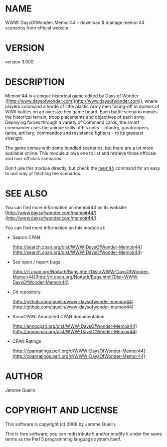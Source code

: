 # NAME

WWW::DaysOfWonder::Memoir44 - download & manage memoir44 scenarios from official website

# VERSION

version 3.000

# DESCRIPTION

Memoir'44 is a unique historical game edited by Days of Wonder
([http://www.daysofwonder.com](http://www.daysofwonder.com)), where players command a horde of
little plastic Army men facing-off in dozens of WWII battles on an
oversize hex game board. Each battle scenario mimics the historical
terrain, troop placements and objectives of each army. Deploying forces
through a variety of Command cards, the smart commander uses the unique
skills of his units - infantry, paratroopers, tanks, artillery,
commandos and resistance fighters - to its greatest strength.

The game comes with some bundled scenarios, but there are a lot more
available online. This module allows one to list and retrieve those
officials and non-officials scenarios.

Don't use this module directly, but check the [mem44](https://metacpan.org/pod/mem44) command for an
easy to use way of fetching the scenarios.

# SEE ALSO

You can find more information on memoir44 on its website:
[http://www.daysofwonder.com/memoir44/](http://www.daysofwonder.com/memoir44/)

You can find more information on this module at:

- Search CPAN

    [http://search.cpan.org/dist/WWW-DaysOfWonder-Memoir44](http://search.cpan.org/dist/WWW-DaysOfWonder-Memoir44)

- See open / report bugs

    [http://rt.cpan.org/NoAuth/Bugs.html?Dist=WWW-DaysOfWonder-Memoir44](http://rt.cpan.org/NoAuth/Bugs.html?Dist=WWW-DaysOfWonder-Memoir44)

- Git repository

    [http://github.com/jquelin/www-daysofwonder-memoir44](http://github.com/jquelin/www-daysofwonder-memoir44)

- AnnoCPAN: Annotated CPAN documentation

    [http://annocpan.org/dist/WWW-DaysOfWonder-Memoir44](http://annocpan.org/dist/WWW-DaysOfWonder-Memoir44)

- CPAN Ratings

    [http://cpanratings.perl.org/d/WWW-DaysOfWonder-Memoir44](http://cpanratings.perl.org/d/WWW-DaysOfWonder-Memoir44)

# AUTHOR

Jerome Quelin

# COPYRIGHT AND LICENSE

This software is copyright (c) 2009 by Jerome Quelin.

This is free software; you can redistribute it and/or modify it under
the same terms as the Perl 5 programming language system itself.
